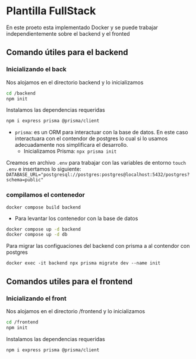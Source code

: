 # Plantilla FullStack

En este proeto esta implementado Docker y se puede trabajar independientemente sobre el backend y el fronted

## Comando útiles para el backend
### Inicializando el back
Nos alojamos en el directorio backend y lo inicializamos
```sh
cd /backend
npm init
```
Instalamos las dependencias requeridas
```sh
npm i express prisma @prisma/client
```
 

* `prisma`: es un ORM para interactuar con la base de datos. En este caso interactuara con el contendor de postgres lo cual si lo usamos adecuadamente nos simplificara el desarrollo.
  * Inicializamos Prisma:
  `npx prisma init`

Creamos en archivo `.env` para trabajar con las variables de entorno `touch .env` e insertamos lo siguiente: `DATABASE_URL="postgresql://postgres:postgres@localhost:5432/postgres?schema=public"` 


### compilamos el contenedor 

`docker compose build backend`

* Para levantar los contenedor con la base de datos
```sh
docker compose up -d backend
docker compose up -d db
```

Para migrar las configuaciones del backend con prisma a al contendor con postgres
```
docker exec -it backend npx prisma migrate dev --name init
```
## Comandos utiles para el frontend
### Inicializando el front
Nos alojamos en el directorio /frontend y lo inicializamos
```sh
cd /frontend
npm init
```
Instalamos las dependencias requeridas
```sh
npm i express prisma @prisma/client
```
 


